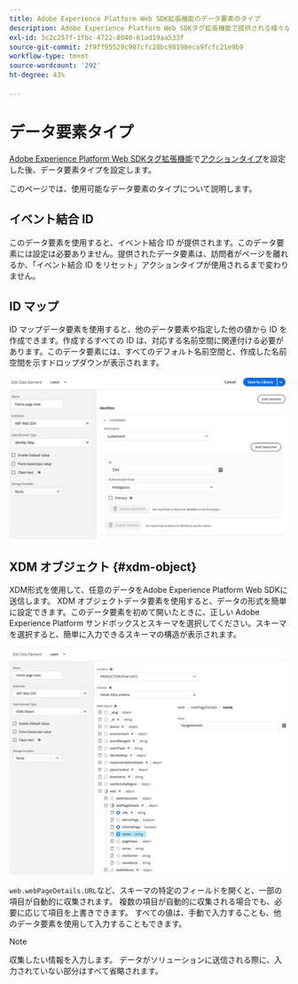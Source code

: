 ```yaml
---
title: Adobe Experience Platform Web SDK拡張機能のデータ要素のタイプ
description: Adobe Experience Platform Web SDKタグ拡張機能で提供される様々なデータ要素のタイプについて説明します。
exl-id: 3c2c257f-1fbc-4722-8040-61ad19aa533f
source-git-commit: 2f9ff95529c907cfc28bc98198eca9fcfc21e9b9
workflow-type: tm+mt
source-wordcount: '292'
ht-degree: 43%

---
```


# データ要素タイプ

[Adobe Experience Platform Web SDKタグ拡張機能](web-sdk-extension-configuration.md)で[アクションタイプ](action-types.md)を設定した後、データ要素タイプを設定します。

このページでは、使用可能なデータ要素のタイプについて説明します。


## イベント結合 ID

このデータ要素を使用すると、イベント結合 ID が提供されます。このデータ要素には設定は必要ありません。提供されたデータ要素は、訪問者がページを離れるか、「イベント結合 ID をリセット」アクションタイプが使用されるまで変わりません。

## ID マップ

ID マップデータ要素を使用すると、他のデータ要素や指定した他の値から ID を作成できます。作成するすべての ID は、対応する名前空間に関連付ける必要があります。このデータ要素には、すべてのデフォルト名前空間と、作成した名前空間を示すドロップダウンが表示されます。

![](./assets/identity-map-data-element.png)

## XDM オブジェクト {#xdm-object}

XDM形式を使用して、任意のデータをAdobe Experience Platform Web SDKに送信します。 XDM オブジェクトデータ要素を使用すると、データの形式を簡単に設定できます。このデータ要素を初めて開いたときに、正しい Adobe Experience Platform サンドボックスとスキーマを選択してください。スキーマを選択すると、簡単に入力できるスキーマの構造が表示されます。

![](./assets/XDM-object.png)

`web.webPageDetails.URL`など、スキーマの特定のフィールドを開くと、一部の項目が自動的に収集されます。 複数の項目が自動的に収集される場合でも、必要に応じて項目を上書きできます。 すべての値は、手動で入力することも、他のデータ要素を使用して入力することもできます。

>[!NOTE]
>
>収集したい情報を入力します。 データがソリューションに送信される際に、入力されていない部分はすべて省略されます。
